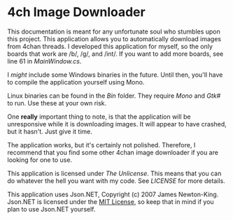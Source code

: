 # 4ch Image Downloader
This documentation is meant for any unfortunate soul who stumbles upon this project. This application allows you to automatically download images from 4chan threads. I developed this application for myself, so the only boards that work are /b/, /g/, and /int/. If you want to add more boards, see line 61 in <em>MainWindow.cs</em>.

I <em>might</em> include some Windows binaries in the future. Until then, you'll have to compile the application yourself using Mono.

Linux binaries can be found in the <em>Bin</em> folder. They require <em>Mono</em> and <em>Gtk#</em> to run. Use these at your own risk.

One <strong>really</strong> important thing to note, is that the application will be unresponsive while it is downloading images. It will appear to have crashed, but it hasn't. Just give it time.

The application works, but it's certainly not polished. Therefore, I recommend that you find some other 4chan image downloader if you are looking for one to use.

This application is licensed under <em>The Unlicense</em>. This means that you can do whatever the hell you want with my code. See <em>LICENSE</em> for more details.

This application uses Json.NET, Copyright (c) 2007 James Newton-King. Json.NET is licensed under the <a href="https://github.com/JamesNK/Newtonsoft.Json/blob/master/LICENSE.md">MIT License</a>, so keep that in mind if you plan to use Json.NET yourself.
